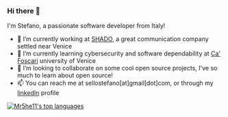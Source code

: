 ### Hi there 👋
I'm Stefano, a passionate software developer from Italy!

- 🔭 I’m currently working at [SHADO](https://shado.tv), a great communication company settled near Venice
- 🌱 I’m currently learning cybersecurity and software dependability at [Ca' Foscari](https://unive.it) university of Venice
- 👯 I’m looking to collaborate on some cool open source projects, I've so much to learn about open source!
- 📫 You can reach me at sellostefano[at]gmail[dot]com, or through my [linkedIn](https://www.linkedin.com/in/stefano-sello/) profile

[![Mr5he11's top languages](https://github-readme-stats.vercel.app/api/top-langs/?username=Naereen&theme=blue-green)](https://github.com/Mr5he11/github-readme-stats)

